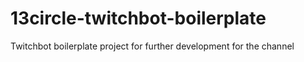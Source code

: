 13circle-twitchbot-boilerplate
==============================
Twitchbot boilerplate project for further development for the channel
